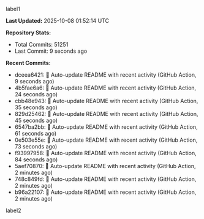 
label1 
<!-- ACTIVITY_START -->
**Last Updated:** 2025-10-08 01:52:14 UTC

**Repository Stats:**
- Total Commits: 51251
- Last Commit: 9 seconds ago

**Recent Commits:**
- dceea6421: 🤖 Auto-update README with recent activity (GitHub Action, 9 seconds ago)
- 4b5fae6a6: 🤖 Auto-update README with recent activity (GitHub Action, 24 seconds ago)
- cbb48e943: 🤖 Auto-update README with recent activity (GitHub Action, 35 seconds ago)
- 829d25462: 🤖 Auto-update README with recent activity (GitHub Action, 45 seconds ago)
- 6547ba2bb: 🤖 Auto-update README with recent activity (GitHub Action, 61 seconds ago)
- 0e503e55e: 🤖 Auto-update README with recent activity (GitHub Action, 73 seconds ago)
- f93997958: 🤖 Auto-update README with recent activity (GitHub Action, 84 seconds ago)
- 5aef70870: 🤖 Auto-update README with recent activity (GitHub Action, 2 minutes ago)
- 748c849fd: 🤖 Auto-update README with recent activity (GitHub Action, 2 minutes ago)
- b96a22107: 🤖 Auto-update README with recent activity (GitHub Action, 2 minutes ago)
<!-- ACTIVITY_END -->

label2
